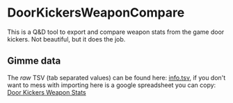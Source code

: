 # DoorKickersWeaponCompare

This is a Q&D tool to export and compare weapon stats from the game door kickers. Not beautiful, but it does the job.

## Gimme data
The _raw_ TSV (tab separated values) can be found here: [info.tsv](data/info.tsv), if you don't want to mess with importing here is a google spreadsheet you can copy: [Door Kickers Weapon Stats](https://docs.google.com/spreadsheets/d/1IUor4TyqxRYdVIGY1SOJOHm17Oa9Ra8YIc-gokiqljM/edit?usp=sharing)
